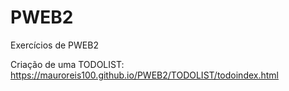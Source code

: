 # PWEB2
Exercícios de PWEB2

Criação de uma TODOLIST: https://mauroreis100.github.io/PWEB2/TODOLIST/todoindex.html
